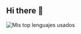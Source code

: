 ## Hi there 👋

![Mis top lenguajes usados](https://github-readme-stats-tau-eight-76.vercel.app/api/top-langs/?username=Francisco-Gabriel-Ruiz-Ruiz&bg_color=30,e96443,904e95&title_color=fff&text_color=fff)
